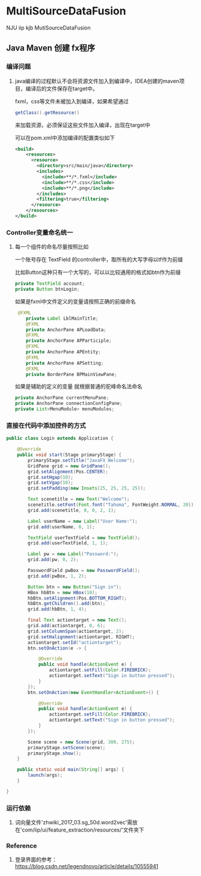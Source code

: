 # MultiSourceDataFusion
NJU iip kjb MutiSourceDataFusion

## Java Maven 创建 fx程序 

### 编译问题

1. java编译的过程默认不会将资源文件加入到编译中，IDEA创建的maven项目，编译后的文件保存在target中。

   fxml，css等文件未被加入到编译，如果希望通过

   ```java
   getClass().getResource()
   ```

   来加载资源，必须保证这些文件加入编译，出现在target中

   可以在pom.xml中添加编译的配置类似如下

   ```xml
   <build>
       <resources>
         <resource>
           <directory>src/main/java</directory>
           <includes>
             <include>**/*.fxml</include>
             <include>**/*.css</include>
             <include>**/*.png</include>
           </includes>
           <filtering>true</filtering>
         </resource>
       </resources>
   </build>
   ```




### Controller变量命名统一

1. 每一个组件的命名尽量按照比如

   一个账号存在 TextField 的controller中，取所有的大写字母以tf作为前缀

   比如Button这种只有一个大写的，可以以比较通用的格式如btn作为前缀

   ```java
   private TextField account;
   private Button btnLogin;
   ```

   如果是fxml中文件定义的变量请按照正确的前缀命名

   ```java
   	@FXML
       private Label LblMainTitle;
       @FXML
       private AnchorPane APLoadData;
       @FXML
       private AnchorPane APParticiple;
       @FXML
       private AnchorPane APEntity;
       @FXML
       private AnchorPane APSetting;
       @FXML
       private BorderPane BPMainViewPane;
   ```

   如果是辅助的定义的变量
   就根据普通的驼峰命名法命名

   ```java
   private AnchorPane currentMenuPane;
   private AnchorPane connectionConfigPane;
   private List<MenuModule> menuModules;
   ```


### 直接在代码中添加控件的方式

```java
public class Login extends Application {

    @Override
    public void start(Stage primaryStage) {
        primaryStage.setTitle("JavaFX Welcome");
        GridPane grid = new GridPane();
        grid.setAlignment(Pos.CENTER);
        grid.setHgap(10);
        grid.setVgap(10);
        grid.setPadding(new Insets(25, 25, 25, 25));

        Text scenetitle = new Text("Welcome");
        scenetitle.setFont(Font.font("Tahoma", FontWeight.NORMAL, 20));
        grid.add(scenetitle, 0, 0, 2, 1);

        Label userName = new Label("User Name:");
        grid.add(userName, 0, 1);

        TextField userTextField = new TextField();
        grid.add(userTextField, 1, 1);

        Label pw = new Label("Password:");
        grid.add(pw, 0, 2);

        PasswordField pwBox = new PasswordField();
        grid.add(pwBox, 1, 2);

        Button btn = new Button("Sign in");
        HBox hbBtn = new HBox(10);
        hbBtn.setAlignment(Pos.BOTTOM_RIGHT);
        hbBtn.getChildren().add(btn);
        grid.add(hbBtn, 1, 4);

        final Text actiontarget = new Text();
        grid.add(actiontarget, 0, 6);
        grid.setColumnSpan(actiontarget, 2);
        grid.setHalignment(actiontarget, RIGHT);
        actiontarget.setId("actiontarget");
		btn.setOnAction(e -> {

            @Override
            public void handle(ActionEvent e) {
                actiontarget.setFill(Color.FIREBRICK);
                actiontarget.setText("Sign in button pressed");
            }
        });
        btn.setOnAction(new EventHandler<ActionEvent>() {

            @Override
            public void handle(ActionEvent e) {
                actiontarget.setFill(Color.FIREBRICK);
                actiontarget.setText("Sign in button pressed");
            }
        });

        Scene scene = new Scene(grid, 300, 275);
        primaryStage.setScene(scene);
        primaryStage.show();
    }

    public static void main(String[] args) {
        launch(args);
    }

}
```

### 运行依赖

1. 词向量文件'zhwiki_2017_03.sg_50d.word2vec'需放在'com/iip/ui/feature_extraction/resources/'文件夹下



### Reference

1. 登录界面的参考：https://blog.csdn.net/legendnovo/article/details/10555941
